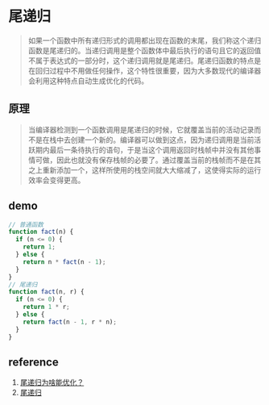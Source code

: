 # 尾递归

> 如果一个函数中所有递归形式的调用都出现在函数的末尾，我们称这个递归函数是尾递归的。当递归调用是整个函数体中最后执行的语句且它的返回值不属于表达式的一部分时，这个递归调用就是尾递归。尾递归函数的特点是在回归过程中不用做任何操作，这个特性很重要，因为大多数现代的编译器会利用这种特点自动生成优化的代码。

## 原理

> 当编译器检测到一个函数调用是尾递归的时候，它就覆盖当前的活动记录而不是在栈中去创建一个新的。编译器可以做到这点，因为递归调用是当前活跃期内最后一条待执行的语句，于是当这个调用返回时栈帧中并没有其他事情可做，因此也就没有保存栈帧的必要了。通过覆盖当前的栈帧而不是在其之上重新添加一个，这样所使用的栈空间就大大缩减了，这使得实际的运行效率会变得更高。

## demo

```js
// 普通函数
function fact(n) {
  if (n <= 0) {
    return 1;
  } else {
    return n * fact(n - 1);
  }
}
// 尾递归
function fact(n, r) {
  if (n <= 0) {
    return 1 * r;
  } else {
    return fact(n - 1, r * n);
  }
}
```

## reference

1. [尾递归为啥能优化？](https://zhuanlan.zhihu.com/p/36587160)
2. [尾递归](https://baike.baidu.com/item/%E5%B0%BE%E9%80%92%E5%BD%92/554682?fr=aladdin)
